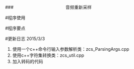 
###　　　　　　　　　　　　音频重新采样

#程序使用
    
#程序要点

#更新日志
2015/3/3<br>
1. 使用一个c++命令行输入参数解析类：zcs_ParsingArgs.cpp <br>
2. 使用c++字符集转换类：zcs_util.cpp<br>  
3. 加入转码的代码    
